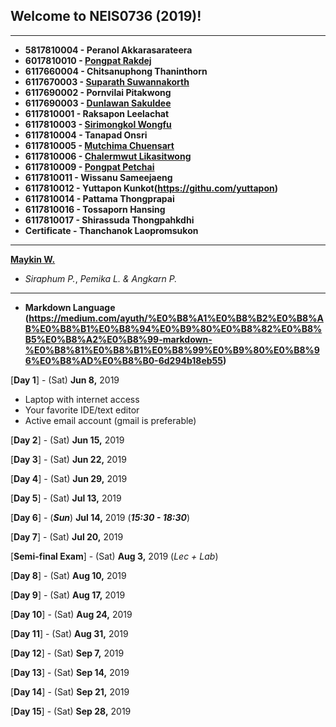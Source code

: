 ## Welcome to NEIS0736 (2019)!

---

* **5817810004 - Peranol Akkarasarateera**
* **6017810010 - [Pongpat Rakdej](https://github.com/pp717)**
* **6117660004 - Chitsanuphong Thaninthorn**
* **6117670003 - [Suparath Suwannakorth](https://babababest.github.io/)**
* **6117690002 - Pornvilai Pitakwong**
* **6117690003 - [Dunlawan Sakuldee](https://dunlawan.github.io/)**
* **6117810001 - Raksapon Leelachat**
* **6117810003 - [Sirimongkol Wongfu](https://g3minii.github.io/)**
* **6117810004 - Tanapad Onsri**
* **6117810005 - [Mutchima Chuensart](https://mutchimo.github.io/)**
* **6117810006 - [Chalermwut Likasitwong](https://mixmawaew.github.io/)**
* **6117810009 - [Pongpat Petchai](https://numl3er47.github.io/)**
* **6117810011 - Wissanu Sameejaeng**
* **6117810012 - Yuttapon Kunkot(https://githu.com/yuttapon)**
* **6117810014 - Pattama Thongprapai**
* **6117810016 - Tossaporn Hansing**
* **6117810017 - Shirassuda Thongpahkdhi**
* **Certificate - Thanchanok Laopromsukon**

---

**[Maykin W.](https://maeklong.github.io/)**
* *Siraphum P.*, *Pemika L.* *&* *Angkarn P.*

---
* **Markdown Language (https://medium.com/ayuth/%E0%B8%A1%E0%B8%B2%E0%B8%AB%E0%B8%B1%E0%B8%94%E0%B9%80%E0%B8%82%E0%B8%B5%E0%B8%A2%E0%B8%99-markdown-%E0%B8%81%E0%B8%B1%E0%B8%99%E0%B9%80%E0%B8%96%E0%B8%AD%E0%B8%B0-6d294b18eb55)**

[**Day 1**] - (Sat) **Jun 8,** 2019
*  Laptop with internet access
*  Your favorite IDE/text editor
*  Active email account (gmail is preferable)

[**Day 2**] - (Sat) **Jun 15,** 2019

[**Day 3**] - (Sat) **Jun 22,** 2019

[**Day 4**] - (Sat) **Jun 29,** 2019

[**Day 5**] - (Sat) **Jul 13,** 2019

[**Day 6**] - (***Sun***) **Jul 14,** 2019 (***15:30 - 18:30***)

[**Day 7**] - (Sat) **Jul 20,** 2019

[**Semi-final Exam**] - (Sat) **Aug 3,** 2019 (*Lec + Lab*)

[**Day 8**] - (Sat) **Aug 10,** 2019

[**Day 9**] - (Sat) **Aug 17,** 2019

[**Day 10**] - (Sat) **Aug 24,** 2019

[**Day 11**] - (Sat) **Aug 31,** 2019

[**Day 12**] - (Sat) **Sep 7,** 2019

[**Day 13**] - (Sat) **Sep 14,** 2019

[**Day 14**] - (Sat) **Sep 21,** 2019

[**Day 15**] - (Sat) **Sep 28,** 2019
